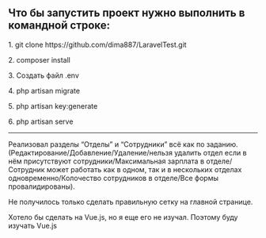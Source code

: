 <h2>Что бы запустить проект нужно выполнить в командной строке:</h2>
<p>1. git clone https://github.com/dima887/LaravelTest.git</p>
<p>2. composer install</p>
<p>3. Создать файл .env</p>
<p>4. php artisan migrate</p>
<p>5. php artisan key:generate</p>
<p>6. php artisan serve</p>
<hr>
<p>
    Реализовал разделы “Отделы” и “Сотрудники” всё как по заданию.(Редактирование/Добавление/Удаление/нельзя удалить отдел если в нём присутствуют сотрудники/Максимальная зарплата в отделе/Сотрудник может работать как в одном, так и в нескольких отделах одновременно/Колочество сотрудников в отделе/Все формы провалидированы).
</p>
<p>
    Не получилось только сделать правильную сетку на главной странице.
</p>
<p>Хотело бы сделать на Vue.js, но я еще его не изучал. Поэтому буду изучать Vue.js</p>
